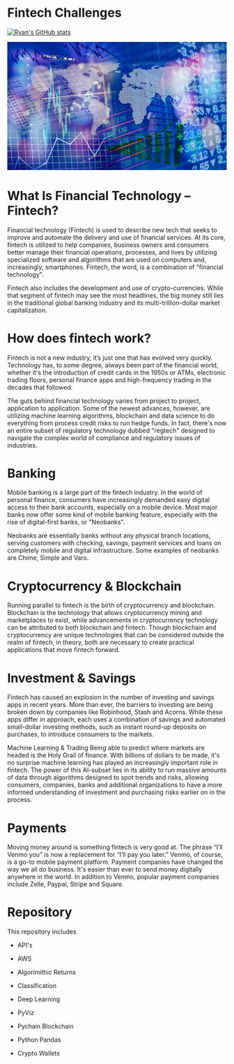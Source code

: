 # Fintech Challenges


[![Ryan's GitHub stats](https://github-readme-stats.vercel.app/api?username=Keen-Sheen)](https://github.com/Keen-Sheen/github-readme-stats)

![An Image of Financial Technology](Fintech.jpg)


# What Is Financial Technology – Fintech?
Financial technology (Fintech) is used to describe new tech that seeks to improve and automate the delivery and use of financial services. ​​​At its core, fintech is utilized to help companies, business owners and consumers better manage their financial operations, processes, and lives by utilizing specialized software and algorithms that are used on computers and, increasingly, smartphones. Fintech, the word, is a combination of "financial technology". 

Fintech also includes the development and use of crypto-currencies. While that segment of fintech may see the most headlines, the big money still lies in the traditional global banking industry and its multi-trillion-dollar market capitalization.

# How does fintech work?
Fintech is not a new industry, it’s just one that has evolved very quickly. Technology has, to some degree, always been part of the financial world, whether it's the introduction of credit cards in the 1950s or ATMs, electronic trading floors, personal finance apps and high-frequency trading in the decades that followed.

The guts behind financial technology varies from project to project, application to application. Some of the newest advances, however, are utilizing machine learning algorithms, blockchain and data science to do everything from process credit risks to run hedge funds. In fact, there's now an entire subset of regulatory technology dubbed "regtech" designed to navigate the complex world of compliance and regulatory issues of industries.

# Banking
Mobile banking is a large part of the fintech industry. In the world of personal finance, consumers have increasingly demanded easy digital access to their bank accounts, especially on a mobile device. Most major banks now offer some kind of mobile banking feature, especially with the rise of digital-first banks, or "Neobanks".

Neobanks are essentially banks without any physical branch locations, serving customers with checking, savings, payment services and loans on completely mobile and digital infrastructure. Some examples of neobanks are Chime, Simple and Varo.

# Cryptocurrency & Blockchain
Running parallel to fintech is the birth of cryptocurrency and blockchain. Blockchain is the technology that allows cryptocurrency mining and marketplaces to exist, while advancements in cryptocurrency technology can be attributed to both blockchain and fintech. Though blockchain and cryptocurrency are unique technologies that can be considered outside the realm of fintech, in theory, both are necessary to create practical applications that move fintech forward.

# Investment & Savings
Fintech has caused an explosion in the number of investing and savings apps in recent years. More than ever, the barriers to investing are being broken down by companies like Robinhood, Stash and Acorns. While these apps differ in approach, each uses a combination of savings and automated small-dollar investing methods, such as instant round-up deposits on purchases, to introduce consumers to the markets. 

Machine Learning & Trading
Being able to predict where markets are headed is the Holy Grail of finance. With billions of dollars to be made, it's no surprise machine learning has played an increasingly important role in fintech. The power of this AI-subset lies in its ability to run massive amounts of data through algorithms designed to spot trends and risks, allowing consumers, companies, banks and additional organizations to have a more informed understanding of investment and purchasing risks earlier on in the process.

# Payments
Moving money around is something fintech is very good at. The phrase “I’ll Venmo you” is now a replacement for “I’ll pay you later.” Venmo, of course, is a go-to mobile payment platform. Payment companies have changed the way we all do business. It's easier than ever to send money digitally anywhere in the world. In addition to Venmo, popular payment companies include Zelle, Paypal, Stripe and Square.

# Repository
This repository includes 

* API's

* AWS

* Algorimithic Returns

* Classification

* Deep Learning

* PyViz

* Pychain Blockchain

* Python Pandas

* Crypto Wallets
